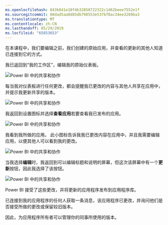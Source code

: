 ```yaml
---
ms.openlocfilehash: 843b841e10f4b32858722322c1d62beee7552e1f
ms.sourcegitcommit: 60dad5aa0d85db790553e537bf8ac34ee3289ba3
ms.translationtype: MT
ms.contentlocale: zh-CN
ms.lasthandoff: 05/29/2019
ms.locfileid: "65853653"
---
```

在本课程中，我们要编辑之前，我们创建的原始应用，并查看的更新的其他人知道已连接到它的方式。

我已返回到“我的工作区”，编辑我的原始仪表板。

![Power BI 中的共享和协作](./media/6-4-update-content-pack/pbi_learn06_04myworkspace.png)

每当我对仪表板进行任何更改，都会提醒我已更改的内容与其他人共享在应用中，并提示我更新共享的版本。

![Power BI 中的共享和协作](./media/6-4-update-content-pack/pbi_learn06_04uvmadechanges.png)

我返回到设置图标并选择**查看应用**若要查看我已发布的应用。

![Power BI 中的共享和协作](./media/6-4-update-content-pack/pbi_learn06_04viewcontpk.png)

我看到我所做的应用。 此小图标告诉我我已更改内容在应用中，并且我需要编辑应用，以便其他人可以看到我的更改。

![Power BI 中的共享和协作](./media/6-4-update-content-pack/pbi_learn06_04updatecontpk.png)

当我选择**编辑**时，我返回到可以编辑标题和说明的屏幕，但这次该屏幕中有一个**更新**按钮，因此我选择了该按钮。

![Power BI 中的共享和协作](./media/6-4-update-content-pack/pbi_learn06_04contpksuccess.png)

Power BI 接受了这些更改，并将更新的应用程序发布到应用程序库。

已连接到我的应用程序的任何人获取一条消息，该应用程序已更改，并询问他们是否接受所做的更改或保留较旧版本。

因此，为应用程序所有者可以管理你的同事所使用的版本。

